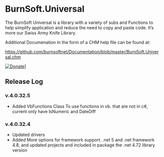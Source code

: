# BurnSoft.Universal
The BurnSoft Universal is a library with a variety of subs and Functions to help simplify application and reduce the need to copy and paste code.  It’s more our Swiss Army Knife Library.

Additional Documenation in the form of a CHM help file can be found at:

https://github.com/burnsoftnet/Documentation/blob/master/BurnSoft.Universal.chm

[![Donate](https://www.paypalobjects.com/en_US/i/btn/btn_donateCC_LG.gif)](https://www.paypal.com/cgi-bin/webscr?cmd=_s-xclick&hosted_button_id=JSW8XEMQVH4BE)]

## Release Log

### v.4.0.32.5
- Added VbFunctions Class To use functions in vb. that are not in c#, current only have IsNumeric and DateDiff

### v.4.0.32.4
- Updated drivers
- Added More options for framework support. .net 5 and .net framework 4.8, and updated projects and included in package the .net 4.72 library version
